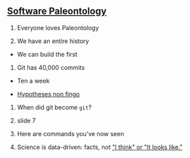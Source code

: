 ## [Software Paleontology](https://prezi.com/8l8fqqyk6pue/software-paleontology/)

1. Everyone loves Paleontology

1. We have an entire history

  * We can build the first

1. Git has 40,000 commits

  * Ten a week
  
  * [Hypotheses non fingo](https://en.wikipedia.org/wiki/Hypotheses_non_fingo)
  
1. When did git become `git`?

1. slide 7

1. Here are commands you've now seen

1. Science is data-driven: facts, not ["I think" or "It looks like."](https://drive.google.com/file/d/0Bw8rYZUPXcLrUzY2dV9fNTVDZVZrLU9RRTNHcGJ4eWpNR1hr/view?usp=sharing)
